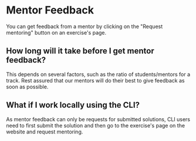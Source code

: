 # Mentor Feedback

You can get feedback from a mentor by clicking on the "Request mentoring" button on an exercise's page.

## How long will it take before I get mentor feedback?

This depends on several factors, such as the ratio of students/mentors for a track. Rest assured that our mentors will do their best to give feedback as soon as possible.

## What if I work locally using the CLI?

As mentor feedback can only be requests for submitted solutions, CLI users need to first submit the solution and then go to the exercise's page on the website and request mentoring.
